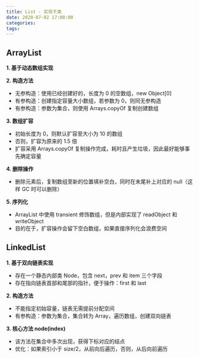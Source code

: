 ```yaml
---
title: List - 实现子类
date: 2020-07-02 17:00:00
categories: 
tags:
---
```

## ArrayList
**1. 基于动态数组实现**  

**2. 构造方法**  
- 无参构造：使用已经创建好的，长度为 0 的空数组，new Object[0]  
- 有参构造：创建指定容量大小数组，若参数为 0，则同无参构造
- 有参构造：参数为集合，则使用 Arrays.copyOf 复制创建数组

**3. 数组扩容**  
- 初始长度为 0，则默认扩容至大小为 10 的数组
- 否则，扩容为原来的 1.5 倍
- 扩容采用 Arrays.copyOf 复制操作完成，耗时且产生垃圾，因此最好能够事先确定容量

**4. 删除操作**
- 删除元素后，复制数组至新的位置填补空白，同时在末尾补上对应的 null（这样 GC 时可以删除）

**5. 序列化**
- ArrayList 中使用 transient 修饰数组，但是内部实现了 readObject 和 writeObject
- 目的在于，扩容操作会留下空白数组，如果直接序列化会浪费空间

## LinkedList
**1. 基于双向链表实现**  
- 存在一个静态内部类 Node，包含 next，prev 和 item 三个字段
- 存在指向链表首部和尾部的指针，便于操作：first 和 last

**2. 构造方法**  
- 不能指定初始容量，链表无需提前分配空间
- 有参构造：参数为集合，集合转为 Array，遍历数组，创建双向链表

**3. 核心方法 node(index)**    
- 该方法在集合中多次出现，获得下标对应的结点
- 优化：如果索引小于 size/2，从前向后遍历，否则，从后向前遍历




